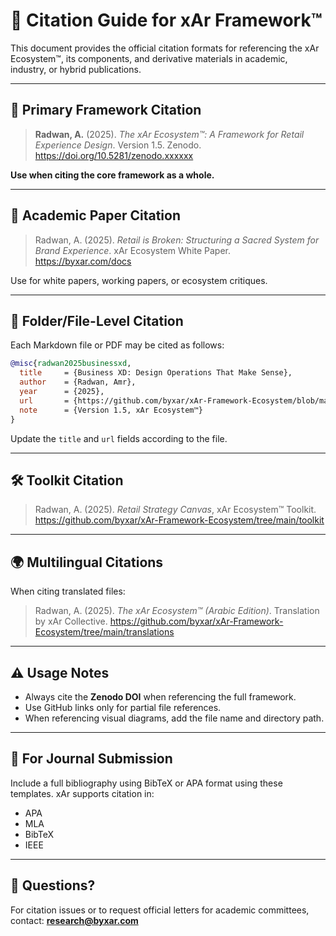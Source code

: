 # 🧾 Citation Guide for xAr Framework™

This document provides the official citation formats for referencing the xAr Ecosystem™, its components, and derivative materials in academic, industry, or hybrid publications.

---

## 📘 Primary Framework Citation

> **Radwan, A.** (2025). *The xAr Ecosystem™: A Framework for Retail Experience Design*. Version 1.5. Zenodo. https://doi.org/10.5281/zenodo.xxxxxx

**Use when citing the core framework as a whole.**

---

## 🧪 Academic Paper Citation

> Radwan, A. (2025). *Retail is Broken: Structuring a Sacred System for Brand Experience*. xAr Ecosystem White Paper. https://byxar.com/docs

Use for white papers, working papers, or ecosystem critiques.

---

## 📂 Folder/File-Level Citation

Each Markdown file or PDF may be cited as follows:

```bibtex
@misc{radwan2025businessxd,
  title     = {Business XD: Design Operations That Make Sense},
  author    = {Radwan, Amr},
  year      = {2025},
  url       = {https://github.com/byxar/xAr-Framework-Ecosystem/blob/main/framework/Step_1_Business_XD.md},
  note      = {Version 1.5, xAr Ecosystem™}
}
```

Update the `title` and `url` fields according to the file.

---

## 🛠 Toolkit Citation

> Radwan, A. (2025). *Retail Strategy Canvas*, xAr Ecosystem™ Toolkit. https://github.com/byxar/xAr-Framework-Ecosystem/tree/main/toolkit

---

## 🌍 Multilingual Citations

When citing translated files:

> Radwan, A. (2025). *The xAr Ecosystem™ (Arabic Edition)*. Translation by xAr Collective. https://github.com/byxar/xAr-Framework-Ecosystem/tree/main/translations

---

## ⚠️ Usage Notes

- Always cite the **Zenodo DOI** when referencing the full framework.
- Use GitHub links only for partial file references.
- When referencing visual diagrams, add the file name and directory path.

---

## 🔁 For Journal Submission

Include a full bibliography using BibTeX or APA format using these templates. xAr supports citation in:
- APA
- MLA
- BibTeX
- IEEE

---

## 🧵 Questions?
For citation issues or to request official letters for academic committees, contact: **research@byxar.com**

